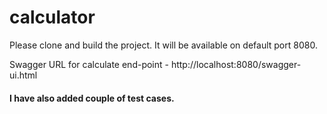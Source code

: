 # calculator

Please clone and build the project. It will be available on default port 8080.

Swagger URL for calculate end-point - 
http://localhost:8080/swagger-ui.html

#### I have also added couple of test cases.
